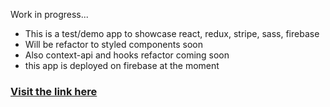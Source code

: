 Work in progress...

* This is a test/demo app to showcase react, redux, stripe, sass, firebase
* Will be refactor to styled components soon
* Also context-api and hooks refactor coming soon
* this app is deployed on firebase at the moment


### [Visit the link here](https://parts-store-6b3fd.firebaseapp.com) 